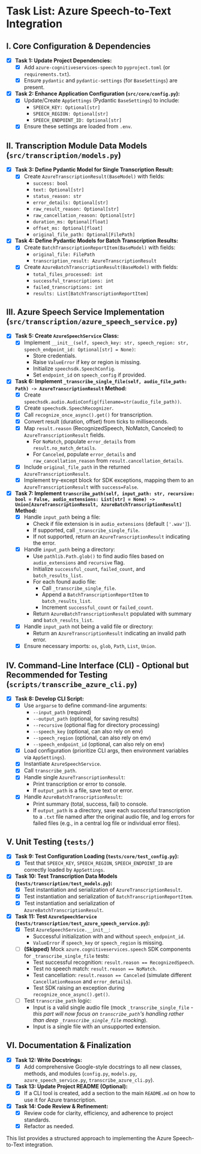 # Task List: Azure Speech-to-Text Integration

## I. Core Configuration & Dependencies
- [x] **Task 1: Update Project Dependencies:**
    - [x] Add `azure-cognitiveservices-speech` to `pyproject.toml` (or `requirements.txt`).
    - [x] Ensure `pydantic` and `pydantic-settings` (for `BaseSettings`) are present.
- [x] **Task 2: Enhance Application Configuration (`src/core/config.py`):**
    - [x] Update/Create `AppSettings` (Pydantic `BaseSettings`) to include:
        - `SPEECH_KEY: Optional[str]`
        - `SPEECH_REGION: Optional[str]`
        - `SPEECH_ENDPOINT_ID: Optional[str]`
    - [x] Ensure these settings are loaded from `.env`.

## II. Transcription Module Data Models (`src/transcription/models.py`)
- [x] **Task 3: Define Pydantic Model for Single Transcription Result:**
    - [x] Create `AzureTranscriptionResult(BaseModel)` with fields:
        - `success: bool`
        - `text: Optional[str]`
        - `status_reason: str`
        - `error_details: Optional[str]`
        - `raw_result_reason: Optional[str]`
        - `raw_cancellation_reason: Optional[str]`
        - `duration_ms: Optional[float]`
        - `offset_ms: Optional[float]`
        - `original_file_path: Optional[FilePath]`
- [x] **Task 4: Define Pydantic Models for Batch Transcription Results:**
    - [x] Create `BatchTranscriptionReportItem(BaseModel)` with fields:
        - `original_file: FilePath`
        - `transcription_result: AzureTranscriptionResult`
    - [x] Create `AzureBatchTranscriptionResult(BaseModel)` with fields:
        - `total_files_processed: int`
        - `successful_transcriptions: int`
        - `failed_transcriptions: int`
        - `results: List[BatchTranscriptionReportItem]`

## III. Azure Speech Service Implementation (`src/transcription/azure_speech_service.py`)
- [x] **Task 5: Create `AzureSpeechService` Class:**
    - [x] Implement `__init__(self, speech_key: str, speech_region: str, speech_endpoint_id: Optional[str] = None)`:
        - Store credentials.
        - Raise `ValueError` if key or region is missing.
        - Initialize `speechsdk.SpeechConfig`.
        - Set `endpoint_id` on `speech_config` if provided.
- [x] **Task 6: Implement `_transcribe_single_file(self, audio_file_path: Path) -> AzureTranscriptionResult` Method:**
    - [x] Create `speechsdk.audio.AudioConfig(filename=str(audio_file_path))`.
    - [x] Create `speechsdk.SpeechRecognizer`.
    - [x] Call `recognize_once_async().get()` for transcription.
    - [x] Convert result (duration, offset) from ticks to milliseconds.
    - [x] Map `result.reason` (RecognizedSpeech, NoMatch, Canceled) to `AzureTranscriptionResult` fields.
        - For `NoMatch`, populate `error_details` from `result.no_match_details`.
        - For `Canceled`, populate `error_details` and `raw_cancellation_reason` from `result.cancellation_details`.
    - [x] Include `original_file_path` in the returned `AzureTranscriptionResult`.
    - [x] Implement try-except block for SDK exceptions, mapping them to an `AzureTranscriptionResult` with `success=False`.
- [x] **Task 7: Implement `transcribe_path(self, input_path: str, recursive: bool = False, audio_extensions: List[str] = None) -> Union[AzureTranscriptionResult, AzureBatchTranscriptionResult]` Method:**
    - [x] Handle `input_path` being a file:
        - Check if file extension is in `audio_extensions` (default `['.wav']`).
        - If supported, call `_transcribe_single_file`.
        - If not supported, return an `AzureTranscriptionResult` indicating the error.
    - [x] Handle `input_path` being a directory:
        - Use `pathlib.Path.glob()` to find audio files based on `audio_extensions` and `recursive` flag.
        - Initialize `successful_count`, `failed_count`, and `batch_results_list`.
        - For each found audio file:
            - Call `_transcribe_single_file`.
            - Append a `BatchTranscriptionReportItem` to `batch_results_list`.
            - Increment `successful_count` or `failed_count`.
        - Return `AzureBatchTranscriptionResult` populated with summary and `batch_results_list`.
    - [x] Handle `input_path` not being a valid file or directory:
        - Return an `AzureTranscriptionResult` indicating an invalid path error.
    - [x] Ensure necessary imports: `os`, `glob`, `Path`, `List`, `Union`.

## IV. Command-Line Interface (CLI) - Optional but Recommended for Testing (`scripts/transcribe_azure_cli.py`)
- [x] **Task 8: Develop CLI Script:**
    - [x] Use `argparse` to define command-line arguments:
        - `--input_path` (required)
        - `--output_path` (optional, for saving results)
        - `--recursive` (optional flag for directory processing)
        - `--speech_key` (optional, can also rely on env)
        - `--speech_region` (optional, can also rely on env)
        - `--speech_endpoint_id` (optional, can also rely on env)
    - [x] Load configuration (prioritize CLI args, then environment variables via `AppSettings`).
    - [x] Instantiate `AzureSpeechService`.
    - [x] Call `transcribe_path`.
    - [x] Handle single `AzureTranscriptionResult`:
        - Print transcription or error to console.
        - If `output_path` is a file, save text or error.
    - [x] Handle `AzureBatchTranscriptionResult`:
        - Print summary (total, success, fail) to console.
        - If `output_path` is a directory, save each successful transcription to a `.txt` file named after the original audio file, and log errors for failed files (e.g., in a central log file or individual error files).

## V. Unit Testing (`tests/`)
- [x] **Task 9: Test Configuration Loading (`tests/core/test_config.py`):**
    - [x] Test that `SPEECH_KEY`, `SPEECH_REGION`, `SPEECH_ENDPOINT_ID` are correctly loaded by `AppSettings`.
- [x] **Task 10: Test Transcription Data Models (`tests/transcription/test_models.py`):**
    - [x] Test instantiation and serialization of `AzureTranscriptionResult`.
    - [x] Test instantiation and serialization of `BatchTranscriptionReportItem`.
    - [x] Test instantiation and serialization of `AzureBatchTranscriptionResult`.
- [x] **Task 11: Test `AzureSpeechService` (`tests/transcription/test_azure_speech_service.py`):**
    - [x] Test `AzureSpeechService.__init__`:
        - Successful initialization with and without `speech_endpoint_id`.
        - `ValueError` if `speech_key` or `speech_region` is missing.
    - [ ] **(Skipped)** Mock `azure.cognitiveservices.speech` SDK components for `_transcribe_single_file` tests:
        - Test successful recognition: `result.reason == RecognizedSpeech`.
        - Test no speech match: `result.reason == NoMatch`.
        - Test cancellation: `result.reason == Canceled` (simulate different `CancellationReason` and `error_details`).
        - Test SDK raising an exception during `recognize_once_async().get()`.
    - [ ] Test `transcribe_path` logic:
        - Input is a valid single audio file (mock `_transcribe_single_file` - *this part will now focus on `transcribe_path`'s handling rather than deep `_transcribe_single_file` mocking*).
        - Input is a single file with an unsupported extension.

## VI. Documentation & Finalization
- [x] **Task 12: Write Docstrings:**
    - [x] Add comprehensive Google-style docstrings to all new classes, methods, and modules (`config.py`, `models.py`, `azure_speech_service.py`, `transcribe_azure_cli.py`).
- [x] **Task 13: Update Project README (Optional):**
    - [x] If a CLI tool is created, add a section to the main `README.md` on how to use it for Azure transcription.
- [x] **Task 14: Code Review & Refinement:**
    - [x] Review code for clarity, efficiency, and adherence to project standards.
    - [x] Refactor as needed.

This list provides a structured approach to implementing the Azure Speech-to-Text integration. 
